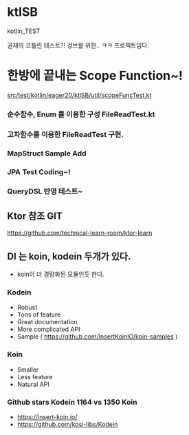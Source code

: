 # ktlSB
kotlin_TEST

권재의 코틀린 테스트?!
겅브를 위한.. ㅋㅋ 프로젝트임다.


# 한방에 끝내는 Scope Function~!
[src/test/kotlin/eager20/ktlSB/util/scopeFuncTest.kt](https://github.com/eager20/ktlSB/blob/193ff823f59f2da980dcb547c10146828b4d01ce/src/test/kotlin/eager20/ktlSB/util/scopeFuncTest.kt)


### 순수함수, Enum 를 이용한 구성 FileReadTest.kt

### 고차함수를 이용한 FileReadTest 구현.

### MapStruct Sample Add

### JPA Test Coding~!

### QueryDSL 반영 테스트~

## Ktor 참조 GIT
https://github.com/technical-learn-room/ktor-learn

## DI 는 koin, kodein 두개가 있다.
- koin이 더 경량화된 모듈인듯 한다.
### Kodein
- Robust
- Tons of feature
- Great documentation
- More complicated API
- Sample ( https://github.com/InsertKoinIO/koin-samples )

### Koin
- Smaller
- Less feature
- Natural API

### Github stars Kodein 1164 vs 1350 Koin
- https://insert-koin.io/
- https://github.com/kosi-libs/Kodein
